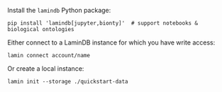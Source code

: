 <!-- this is roughly in sync with what's on the README -->

Install the `lamindb` Python package:

```shell
pip install 'lamindb[jupyter,bionty]'  # support notebooks & biological ontologies
```

Either connect to a LaminDB instance for which you have write access:

```shell
lamin connect account/name
```

Or create a local instance:

```shell
lamin init --storage ./quickstart-data
```
